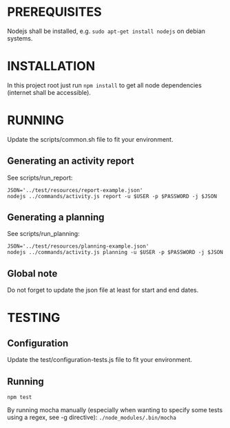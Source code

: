 PREREQUISITES
=============

Nodejs shall be installed, e.g. `sudo apt-get install nodejs` on debian systems.

INSTALLATION
============

In this project root just run `npm install` to get all node dependencies (internet shall be accessible).



RUNNING
=======

Update the scripts/common.sh file to fit your environment.

Generating an activity report
-----------------------------

See scripts/run_report:

    JSON='../test/resources/report-example.json'
    nodejs ../commands/activity.js report -u $USER -p $PASSWORD -j $JSON

Generating a planning
---------------------

See scripts/run_planning:

    JSON='../test/resources/planning-example.json'
    nodejs ../commands/activity.js planning -u $USER -p $PASSWORD -j $JSON

Global note
-----------

Do not forget to update the json file at least for start and end dates.

TESTING
=======

Configuration
-------------

Update the test/configuration-tests.js file to fit your environment.


Running
-------


`npm test`


By running mocha manually (especially when wanting to specify some tests using a regex, see -g directive):
`./node_modules/.bin/mocha`
